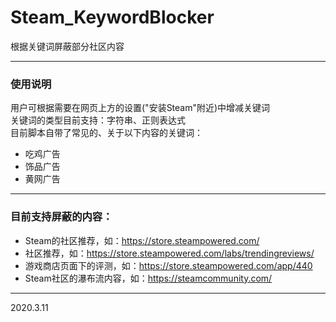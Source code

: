# Steam_KeywordBlocker

根据关键词屏蔽部分社区内容

---
### 使用说明

用户可根据需要在网页上方的设置("安装Steam"附近)中增减关键词<br>
关键词的类型目前支持：字符串、正则表达式<br>
目前脚本自带了常见的、关于以下内容的关键词：
* 吃鸡广告
* 饰品广告
* 黄网广告

---

### 目前支持屏蔽的内容：
* Steam的社区推荐，如：https://store.steampowered.com/
* 社区推荐，如：https://store.steampowered.com/labs/trendingreviews/
* 游戏商店页面下的评测，如：https://store.steampowered.com/app/440
* Steam社区的瀑布流内容，如：https://steamcommunity.com/

---

2020.3.11